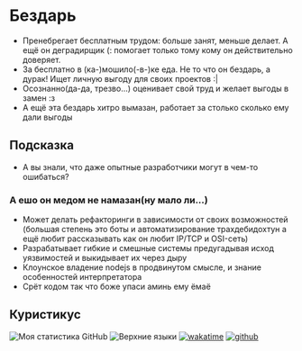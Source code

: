 # Бездарь
- Пренебрегает бесплатным трудом: больше занят, меньше делает. А ещё он деградирщик (: помогает только тому кому он действительно доверяет.
- За бесплатно в (ка-)мошило(-в-)ке еда. Не то что он бездарь, а дурак! Ищет личную выгоду для своих проектов :|
- Осознанно(да-да, трезво...) оценивает свой труд и желает выгоды в замен :з
- А ещё эта бездарь хитро вымазан, работает за столько сколько ему дали выгоды

## Подсказка
- А вы знали, что даже опытные разработчики могут в чем-то ошибаться?

### А ешо он медом не намазан(ну мало ли...)
- Может делать рефакторинги в зависимости от своих возможностей (большая степень это боты и автоматизирование трахдебидохтун а ещё любит рассказывать как он любит IP/TCP и OSI-сеть)
- Разрабатывает гибкие и смешные системы предугадывая исход уязвимостей и выкидывает их через дыру
- Клоунское владение nodejs в продвинутом смысле, и знание особенностей интерпретатора
- Срёт кодом так что боже упаси аминь ему ёмаё

## Куристикус
![Моя статистика GitHub](https://github-readme-stats.vercel.app/api?username=maksim990&theme=dark&show_icons=true)
![Верхние языки](https://github-readme-stats.vercel.app/api/top-langs/?username=maksim990&theme=dark&layout=compact)
[![wakatime](https://wakatime.com/badge/user/66b6796d-eb84-4bb9-b9d2-8dc882f4c6ac.svg)](https://wakatime.com/@66b6796d-eb84-4bb9-b9d2-8dc882f4c6ac)
[![github](https://img.shields.io/github/followers/alanhamlett?logo=github&style=plastic)](https://github.com/alanhamlett?tab=followers)
